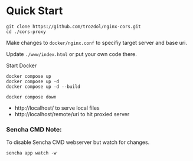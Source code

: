 # Quick Start

    git clone https://github.com/trozdol/nginx-cors.git
    cd ./cors-proxy

Make changes to `docker/nginx.conf` to specifiy target server and base uri.

Update `./www/index.html` or put your own code there. 

Start Docker

    docker compose up
    docker compose up -d
    docker compose up -d --build

    docker compose down

- http://localhost/ to serve local files
- http://localhost/remote/uri to hit proxied server

### Sencha CMD Note:

To disable Sencha CMD webserver but watch for changes.

    sencha app watch -w 


